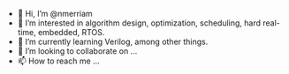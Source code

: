 - 👋 Hi, I’m @nmerriam
- 👀 I’m interested in algorithm design, optimization, scheduling, hard real-time, embedded, RTOS.
- 🌱 I’m currently learning Verilog, among other things.
- 💞️ I’m looking to collaborate on ...
- 📫 How to reach me ...

<!---
nmerriam/nmerriam is a ✨ special ✨ repository because its `README.md` (this file) appears on your GitHub profile.
You can click the Preview link to take a look at your changes.
--->

